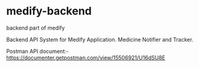 # medify-backend

backend part of medify

Backend API System for Medify Application. Medicine Notifier and Tracker. 

Postman API document:-https://documenter.getpostman.com/view/15506921/U16dSU8E
